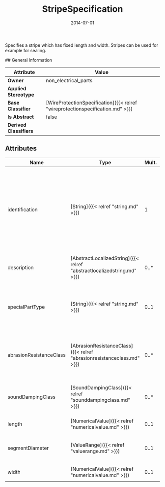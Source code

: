 ﻿---
title: StripeSpecification
toc: false
type: specs
date: "2014-07-01"
draft: false
specification: VEC
version: 1.1.1
documentType: "Recommendation"
elementType: Class
classes:
  - StripeSpecification
menu_name: vec-1.1.1
---
<p>Specifies a stripe which has fixed length and width. Stripes can be used for example for sealing. </p>
## General Information

| Attribute               | Value |
|-------------------------|-------|
| **Owner**               | non_electrical_parts |
| **Applied Stereotype**  |   |
| **Base Classifier**     | [WireProtectionSpecification]({{< relref "wireprotectionspecification.md" >}})<br/>  |
| **Is Abstract**         | false |
| **Derived Classifiers** |   |

## Attributes
|  Name  |  Type  |  Mult.  |  Description  |  Owning Classifier  |
|--------|--------|---------|---------------|--------------|
|identification | [String]({{< relref "string.md" >}}) | 1 | <p> Specifies a unique identification of the specification. The identification is guaranteed to be unique within the document containing the specification. Over all VEC-documents a Specification-instance can be trusted to be identical if the DocumentVersion-instance is the same (see DocumentVersion) and the identification of the Specification is the same.      </p> | [Specification]({{< relref "specification.md" >}}) |
|description | [AbstractLocalizedString]({{< relref "abstractlocalizedstring.md" >}}) | 0..* | <p> Specifies additional, human readable information about the specification.      </p> | [Specification]({{< relref "specification.md" >}}) |
|specialPartType | [String]({{< relref "string.md" >}}) | 0..1 | <p>The specialPartType allows the specification of subclassifications for a PartOrUsageRelatedSpecification (e.g. different types of connector housings).  </p> | [PartOrUsageRelatedSpecification]({{< relref "partorusagerelatedspecification.md" >}}) |
|abrasionResistanceClass | [AbrasionResistanceClass]({{< relref "abrasionresistanceclass.md" >}}) | 0..* | <p> Specifies the abrasion resistance class of the wire protection. According to the VDA this is a value between A &amp; G.     </p>      <p> KBLFRM-311     </p> | [WireProtectionSpecification]({{< relref "wireprotectionspecification.md" >}}) |
|soundDampingClass | [SoundDampingClass]({{< relref "sounddampingclass.md" >}}) | 0..* | <p>Specifies the class of sound damping. According to the VDA this is a value between A &amp; E. KBLFRM-311  </p> | [WireProtectionSpecification]({{< relref "wireprotectionspecification.md" >}}) |
|length | [NumericalValue]({{< relref "numericalvalue.md" >}}) | 0..1 | <p>Specifies the length of the stripe. </p> | [StripeSpecification]({{< relref "stripespecification.md" >}}) |
|segmentDiameter | [ValueRange]({{< relref "valuerange.md" >}}) | 0..1 | <p>Specifies the valid segment diameter range for which the stripe can be used.  </p> | [StripeSpecification]({{< relref "stripespecification.md" >}}) |
|width | [NumericalValue]({{< relref "numericalvalue.md" >}}) | 0..1 | <p> Specifies the width of the stripe.      </p> | [StripeSpecification]({{< relref "stripespecification.md" >}}) |

